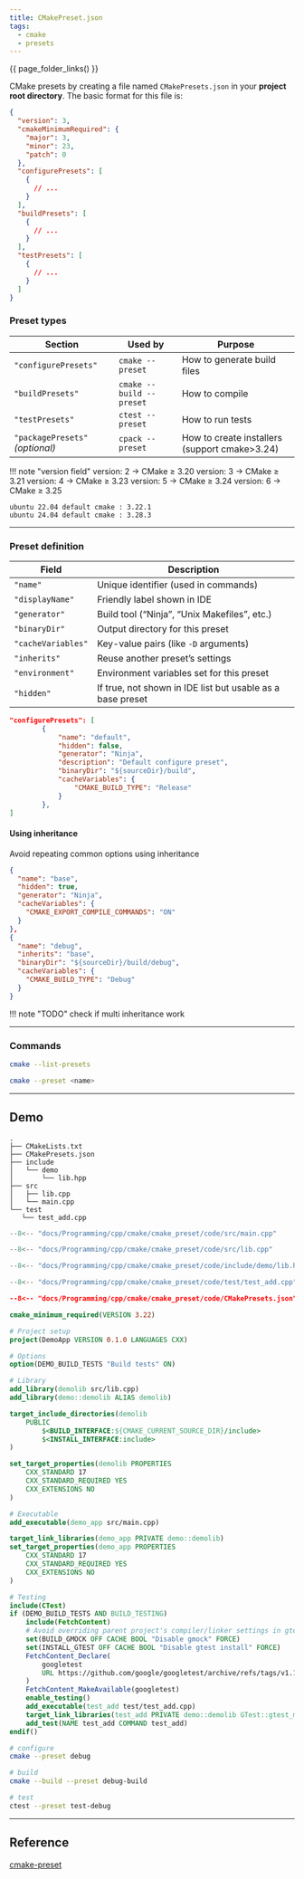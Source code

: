 ```yaml
---
title: CMakePreset.json
tags:
  - cmake
  - presets
---
```


{{ page_folder_links() }}

CMake presets by creating a file named `CMakePresets.json` in your **project root directory**. The basic format for this file is:

```json
{
  "version": 3,
  "cmakeMinimumRequired": {
    "major": 3,
    "minor": 23,
    "patch": 0
  },
  "configurePresets": [
    {
      // ...
    }
  ],
  "buildPresets": [
    {
      // ...
    }
  ],
  "testPresets": [
    {
      // ...
    }
  ]
}
```

### Preset types

| Section                         | Used by                  | Purpose                     |
| ------------------------------- | ------------------------ | --------------------------- |
| `"configurePresets"`            | `cmake --preset`         | How to generate build files |
| `"buildPresets"`                | `cmake --build --preset` | How to compile              |
| `"testPresets"`                 | `ctest --preset`         | How to run tests            |
| `"packagePresets"` _(optional)_ | `cpack --preset`         | How to create installers (support cmake>3.24)   |

!!! note "version field"
version: 2 → CMake ≥ 3.20
version: 3 → CMake ≥ 3.21
version: 4 → CMake ≥ 3.23
version: 5 → CMake ≥ 3.24
version: 6 → CMake ≥ 3.25

    ubuntu 22.04 default cmake : 3.22.1
    ubuntu 24.04 default cmake : 3.28.3

---

### Preset definition

| Field              | Description                                                |
| ------------------ | ---------------------------------------------------------- |
| `"name"`           | Unique identifier (used in commands)                       |
| `"displayName"`    | Friendly label shown in IDE                                |
| `"generator"`      | Build tool (“Ninja”, “Unix Makefiles”, etc.)               |
| `"binaryDir"`      | Output directory for this preset                           |
| `"cacheVariables"` | Key-value pairs (like `-D` arguments)                      |
| `"inherits"`       | Reuse another preset’s settings                            |
| `"environment"`    | Environment variables set for this preset                  |
| `"hidden"`         | If true, not shown in IDE list but usable as a base preset |

```json
"configurePresets": [
        {
            "name": "default",
            "hidden": false,
            "generator": "Ninja",
            "description": "Default configure preset",
            "binaryDir": "${sourceDir}/build",
            "cacheVariables": {
                "CMAKE_BUILD_TYPE": "Release"
            }
        },
]
```

#### Using inheritance

Avoid repeating common options using inheritance

```json
{
  "name": "base",
  "hidden": true,
  "generator": "Ninja",
  "cacheVariables": {
    "CMAKE_EXPORT_COMPILE_COMMANDS": "ON"
  }
},
{
  "name": "debug",
  "inherits": "base",
  "binaryDir": "${sourceDir}/build/debug",
  "cacheVariables": {
    "CMAKE_BUILD_TYPE": "Debug"
  }
}

```

!!! note "TODO"
     check if multi inheritance work

---

### Commands

```bash
cmake --list-presets
```

```bash
cmake --preset <name>
```


--- 

## Demo

```
.
├── CMakeLists.txt
├── CMakePresets.json
├── include
│   └── demo
│       └── lib.hpp
├── src
│   ├── lib.cpp
│   └── main.cpp
└── test
   └── test_add.cpp

```

```cpp title="src/main.cpp"
--8<-- "docs/Programming/cpp/cmake/cmake_preset/code/src/main.cpp"
```

```cpp title="src/lib.cpp"
--8<-- "docs/Programming/cpp/cmake/cmake_preset/code/src/lib.cpp"
```

```cpp title="include/demo/lib.hpp"
--8<-- "docs/Programming/cpp/cmake/cmake_preset/code/include/demo/lib.hpp"
```


```cpp title="test/test_add.cpp"
--8<-- "docs/Programming/cpp/cmake/cmake_preset/code/test/test_add.cpp"
```

```json title="CMakePresets.json"
--8<-- "docs/Programming/cpp/cmake/cmake_preset/code/CMakePresets.json">
```


```cmake
cmake_minimum_required(VERSION 3.22)

# Project setup
project(DemoApp VERSION 0.1.0 LANGUAGES CXX)

# Options
option(DEMO_BUILD_TESTS "Build tests" ON)

# Library
add_library(demolib src/lib.cpp)
add_library(demo::demolib ALIAS demolib)

target_include_directories(demolib
    PUBLIC
        $<BUILD_INTERFACE:${CMAKE_CURRENT_SOURCE_DIR}/include>
        $<INSTALL_INTERFACE:include>
)

set_target_properties(demolib PROPERTIES
    CXX_STANDARD 17
    CXX_STANDARD_REQUIRED YES
    CXX_EXTENSIONS NO
)

# Executable
add_executable(demo_app src/main.cpp)

target_link_libraries(demo_app PRIVATE demo::demolib)
set_target_properties(demo_app PROPERTIES
    CXX_STANDARD 17
    CXX_STANDARD_REQUIRED YES
    CXX_EXTENSIONS NO
)

# Testing
include(CTest)
if (DEMO_BUILD_TESTS AND BUILD_TESTING)
    include(FetchContent)
    # Avoid overriding parent project's compiler/linker settings in gtest
    set(BUILD_GMOCK OFF CACHE BOOL "Disable gmock" FORCE)
    set(INSTALL_GTEST OFF CACHE BOOL "Disable gtest install" FORCE)
    FetchContent_Declare(
        googletest
        URL https://github.com/google/googletest/archive/refs/tags/v1.14.0.zip
    )
    FetchContent_MakeAvailable(googletest)
    enable_testing()
    add_executable(test_add test/test_add.cpp)
    target_link_libraries(test_add PRIVATE demo::demolib GTest::gtest_main)
    add_test(NAME test_add COMMAND test_add)
endif()
```

```bash
# configure
cmake --preset debug

# build
cmake --build --preset debug-build

# test
ctest --preset test-debug

```

---

## Reference
[cmake-preset](https://cmake.org/cmake/help/latest/manual/cmake-presets.7.html)